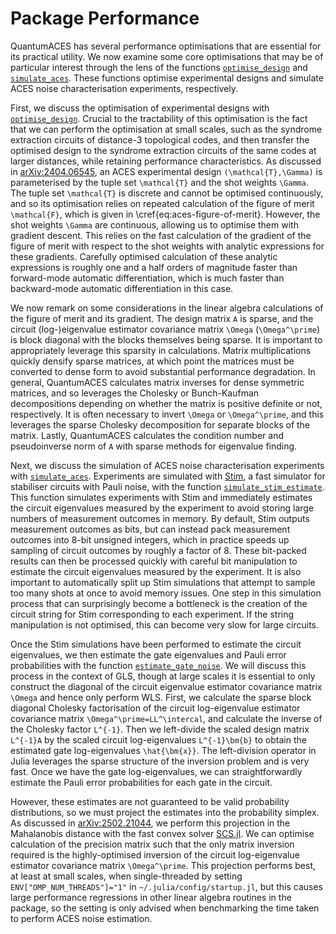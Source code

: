 # Package Performance

QuantumACES has several performance optimisations that are essential for its practical utility.
We now examine some core optimisations that may be of particular interest through the lens of the functions [`optimise_design`](@ref) and [`simulate_aces`](@ref).
These functions optimise experimental designs and simulate ACES noise characterisation experiments, respectively.

First, we discuss the optimisation of experimental designs with [`optimise_design`](@ref).
Crucial to the tractability of this optimisation is the fact that we can perform the optimisation at small scales, such as the syndrome extraction circuits of distance-3 topological codes, and then transfer the optimised design to the syndrome extraction circuits of the same codes at larger distances, while retaining performance characteristics.
As discussed in [arXiv:2404.06545](https://arxiv.org/abs/2404.06545), an ACES experimental design ``(\mathcal{T},\Gamma)`` is parameterised by the tuple set ``\mathcal{T}`` and the shot weights ``\Gamma``.
The tuple set ``\mathcal{T}`` is discrete and cannot be optimised continuously, and so its optimisation relies on repeated calculation of the figure of merit ``\mathcal{F}``, which is given in \cref{eq:aces-figure-of-merit}.
However, the shot weights ``\Gamma`` are continuous, allowing us to optimise them with gradient descent.
This relies on the fast calculation of the gradient of the figure of merit with respect to the shot weights with analytic expressions for these gradients.
Carefully optimised calculation of these analytic expressions is roughly one and a half orders of magnitude faster than forward-mode automatic differentiation, which is much faster than backward-mode automatic differentiation in this case.

We now remark on some considerations in the linear algebra calculations of the figure of merit and its gradient.
The design matrix ``A`` is sparse, and the circuit (log-)eigenvalue estimator covariance matrix ``\Omega`` (``\Omega^\prime``) is block diagonal with the blocks themselves being sparse.
It is important to appropriately leverage this sparsity in calculations.
Matrix multiplications quickly densify sparse matrices, at which point the matrices must be converted to dense form to avoid substantial performance degradation.
In general, QuantumACES calculates matrix inverses for dense symmetric matrices, and so leverages the Cholesky or Bunch-Kaufman decompositions depending on whether the matrix is positive definite or not, respectively.
It is often necessary to invert ``\Omega`` or ``\Omega^\prime``, and this leverages the sparse Cholesky decomposition for separate blocks of the matrix.
Lastly, QuantumACES calculates the condition number and pseudoinverse norm of ``A`` with sparse methods for eigenvalue finding.

Next, we discuss the simulation of ACES noise characterisation experiments with [`simulate_aces`](@ref).
Experiments are simulated with [Stim](https://github.com/quantumlib/Stim), a fast simulator for stabiliser circuits with Pauli noise, with the function [`simulate_stim_estimate`](@ref).
This function simulates experiments with Stim and immediately estimates the circuit eigenvalues measured by the experiment to avoid storing large numbers of measurement outcomes in memory.
By default, Stim outputs measurement outcomes as bits, but can instead pack measurement outcomes into 8-bit unsigned integers, which in practice speeds up sampling of circuit outcomes by roughly a factor of 8.
These bit-packed results can then be processed quickly with careful bit manipulation to estimate the circuit eigenvalues measured by the experiment.
It is also important to automatically split up Stim simulations that attempt to sample too many shots at once to avoid memory issues.
One step in this simulation process that can surprisingly become a bottleneck is the creation of the circuit string for Stim corresponding to each experiment.
If the string manipulation is not optimised, this can become very slow for large circuits.

Once the Stim simulations have been performed to estimate the circuit eigenvalues, we then estimate the gate eigenvalues and Pauli error probabilities with the function [`estimate_gate_noise`](@ref).
We will discuss this process in the context of GLS, though at large scales it is essential to only construct the diagonal of the circuit eigenvalue estimator covariance matrix ``\Omega`` and hence only perform WLS.
First, we calculate the sparse block diagonal Cholesky factorisation of the circuit log-eigenvalue estimator covariance matrix ``\Omega^\prime=LL^\intercal``, and calculate the inverse of the Cholesky factor ``L^{-1}``.
Then we left-divide the scaled design matrix ``L^{-1}A`` by the scaled circuit log-eigenvalues ``L^{-1}\bm{b}`` to obtain the estimated gate log-eigenvalues ``\hat{\bm{x}}``.
The left-division operator in Julia leverages the sparse structure of the inversion problem and is very fast.
Once we have the gate log-eigenvalues, we can straightforwardly estimate the Pauli error probabilities for each gate in the circuit.

However, these estimates are not guaranteed to be valid probability distributions, so we must project the estimates into the probability simplex.
As discussed in [arXiv:2502.21044](https://arxiv.org/abs/2502.21044), we perform this projection in the Mahalanobis distance with the fast convex solver [SCS.jl](https://github.com/jump-dev/SCS.jl).
We can optimise calculation of the precision matrix such that the only matrix inversion required is the highly-optimised inversion of the circuit log-eigenvalue estimator covariance matrix ``\Omega^\prime``.
This projection performs best, at least at small scales, when single-threaded by setting `ENV["OMP_NUM_THREADS"]="1"` in `~/.julia/config/startup.jl`, but this causes large performance regressions in other linear algebra routines in the package, so the setting is only advised when benchmarking the time taken to perform ACES noise estimation.
